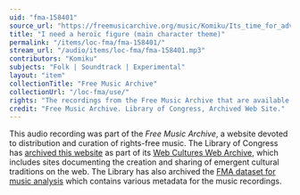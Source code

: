 ```yaml
---
uid: "fma-158401"
source_url: "https://freemusicarchive.org/music/Komiku/Its_time_for_adventure__vol_5/Komiku_-_Its_time_for_adventure_vol_5_-_04_I_need_a_heroc_figure_main_character_theme"
title: "I need a heroïc figure (main character theme)"
permalink: "/items/loc-fma/fma-158401/"
stream_url: "/audio/items/loc-fma/fma-158401.mp3"
contributors: "Komiku"
subjects: "Folk | Soundtrack | Experimental"
layout: "item"
collectionTitle: "Free Music Archive"
collectionUrl: "/loc-fma/use/"
rights: "The recordings from the Free Music Archive that are available on Citizen DJ have a CC0 1.0 Universal License (Public Domain Dedication) which means you can copy, modify, distribute and perform the work, even for commercial purposes, all without asking permission."
credit: "Free Music Archive. Library of Congress, Archived Web Site."
---
```


This audio recording was part of the _Free Music Archive_, a website devoted to distribution and curation of rights-free music. The Library of Congress has [archived this website](https://www.loc.gov/item/lcwaN0026492/) as part of its [Web Cultures Web Archive](https://www.loc.gov/collections/web-cultures-web-archive/about-this-collection/), which includes sites documenting the creation and sharing of emergent cultural traditions on the web. The Library has also archived the [FMA dataset for music analysis](https://catalog.loc.gov/vwebv/search?searchCode=LCCN&searchArg=2018655052&searchType=1&permalink=y) which contains various metadata for the music recordings.